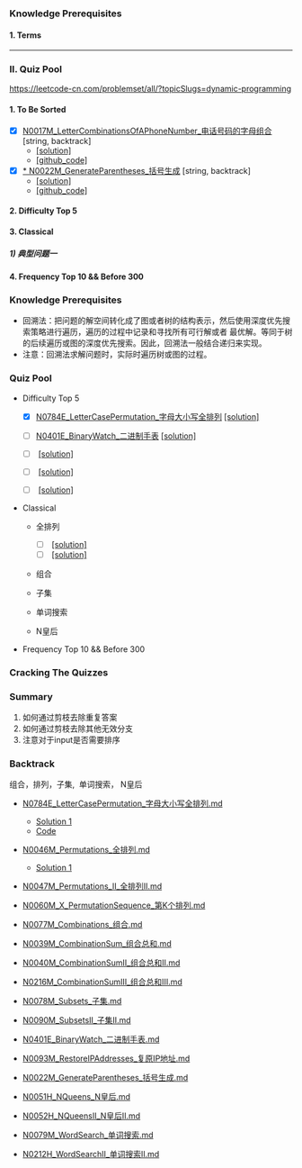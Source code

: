 
### Knowledge Prerequisites 

#### 1. Terms



----------------------------------------------------------------------------------------------------
### II. Quiz Pool

https://leetcode-cn.com/problemset/all/?topicSlugs=dynamic-programming

#### 1. To Be Sorted
- [x] [N0017M_LetterCombinationsOfAPhoneNumber_电话号码的字母组合](https://leetcode-cn.com/problems/letter-combinations-of-a-phone-number/) [string, backtrack]
    * [[solution]](https://leetcode-cn.com/problems/letter-combinations-of-a-phone-number/solution/leetcode-17-letter-combinations-of-a-phone-number-/)
    * [[github_code]](../src/main/java/com/maverickbyte/algo/leetcode/N0017M_LetterCombinationsOfAPhoneNumber.java)
- [x] [* N0022M_GenerateParentheses_括号生成](https://leetcode-cn.com/problems/generate-parentheses/) [string, backtrack]
    * [[solution]](https://leetcode-cn.com/problems/generate-parentheses/solution/gua-hao-sheng-cheng-by-leetcode/)
    * [[github_code]](../src/main/java/com/maverickbyte/algo/leetcode/N0022M_GenerateParentheses.java)      
          
#### 2. Difficulty Top 5
    
#### 3. Classical

##### 1) 典型问题一
    
#### 4. Frequency Top 10 && Before 300 



### Knowledge Prerequisites 
- 回溯法：把问题的解空间转化成了图或者树的结构表示，然后使用深度优先搜索策略进行遍历，遍历的过程中记录和寻找所有可行解或者
  最优解。等同于树的后续遍历或图的深度优先搜索。因此，回溯法一般结合递归来实现。
- 注意：回溯法求解问题时，实际时遍历树或图的过程。


### Quiz Pool
- Difficulty Top 5
    * [x] [N0784E_LetterCasePermutation_字母大小写全排列](https://leetcode-cn.com/problems/letter-case-permutation) 
          [[solution]](https://leetcode-cn.com/problems/letter-case-permutation/solution/shen-du-you-xian-bian-li-hui-su-suan-fa-python-dai/)
    
    * [ ] [N0401E_BinaryWatch_二进制手表](https://leetcode-cn.com/problems/binary-watch)
          [[solution]]() 
    
    * [ ] []()
          [[solution]]()
    
    * [ ] []()
          [[solution]]()
    
    * [ ] []()
          [[solution]]()          

- Classical
    * 全排列
        * [ ] []()
              [[solution]]()
        * [ ] []()
              [[solution]]()        
    * 组合
    
    * 子集
    
    * 单词搜索
    
    * N皇后
    
- Frequency Top 10 && Before 300 

### Cracking The Quizzes

### Summary

1. 如何通过剪枝去除重复答案
2. 如何通过剪枝去除其他无效分支
3. 注意对于input是否需要排序


### Backtrack
组合，排列，子集,  单词搜索， N皇后

- [N0784E_LetterCasePermutation_字母大小写全排列.md](N0784E_LetterCasePermutation_字母大小写全排列.md)
    * [Solution 1](https://leetcode-cn.com/problems/letter-case-permutation/solution/shen-du-you-xian-bian-li-hui-su-suan-fa-python-dai/)
    * [Code](../src/main/java/com/maverickbyte/algo/leetcode/N0784E_LetterCasePermutation.java)
- [N0046M_Permutations_全排列.md](N0046M_Permutations_全排列.md)
    * [Solution 1]()
- [N0047M_Permutations_II_全排列II.md](N0047M_Permutations_II_全排列II.md)
- [N0060M_X_PermutationSequence_第K个排列.md](N0060M_X_PermutationSequence_第K个排列.md)

- [N0077M_Combinations_组合.md]()
- [N0039M_CombinationSum_组合总和.md]()
- [N0040M_CombinationSumII_组合总和II.md]()
- [N0216M_CombinationSumIII_组合总和III.md]()

- [N0078M_Subsets_子集.md]()
- [N0090M_SubsetsII_子集II.md]()

- [N0401E_BinaryWatch_二进制手表.md]()
- [N0093M_RestoreIPAddresses_复原IP地址.md](N0093M_RestoreIPAddresses_复原IP地址.md)
- [N0022M_GenerateParentheses_括号生成.md]()
- [N0051H_NQueens_N皇后.md]()
- [N0052H_NQueensII_N皇后II.md]()
- [N0079M_WordSearch_单词搜索.md]()
- [N0212H_WordSearchII_单词搜索II.md]()